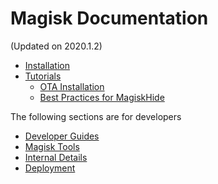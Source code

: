 # Magisk Documentation
(Updated on 2020.1.2)

- [Installation](install.md)
- [Tutorials](tutorials.md)
    - [OTA Installation](tutorials.md#ota-installation)
    - [Best Practices for MagiskHide](tutorials.md#best-practices-for-magiskhide)

The following sections are for developers

- [Developer Guides](guides.md)
- [Magisk Tools](tools.md)
- [Internal Details](details.md)
- [Deployment](deploy.md)
